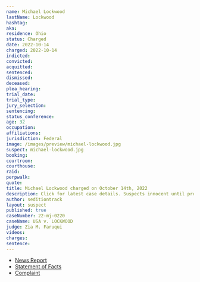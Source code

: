 ```yaml
---
name: Michael Lockwood
lastName: Lockwood
hashtag:
aka:
residence: Ohio
status: Charged
date: 2022-10-14
charged: 2022-10-14
indicted:
convicted:
acquitted:
sentenced:
dismissed:
deceased:
plea_hearing:
trial_date:
trial_type:
jury_selection:
sentencing:
status_conference:
age: 32
occupation:
affiliations:
jurisdiction: Federal
image: /images/preview/michael-lockwood.jpg
suspect: michael-lockwood.jpg
booking:
courtroom:
courthouse:
raid:
perpwalk:
quote:
title: Michael Lockwood charged on October 14th, 2022
description: Click for latest case details. Suspects innocent until proven guilty.
author: seditiontrack
layout: suspect
published: true
caseNumber: 22-mj-0220
caseName: USA v. LOCKWOOD
judge: Zia M. Faruqui
videos:
charges:
sentence:
---
```

- [News Report](https://www.wfmj.com/story/47951300/southington-man-charged-in-connection-with-jan-6-capitol-riot)
- [Statement of Facts](https://www.justice.gov/usao-dc/case-multi-defendant/file/1560461/download)
- [Complaint](https://www.justice.gov/usao-dc/case-multi-defendant/file/1560466/download)
